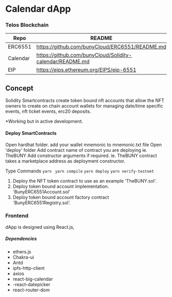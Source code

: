   # Calendar dApp
### Telos Blockchain

| Repo | README |
| ------ | ------ |
| ERC6551 | https://github.com/bunyCloud/ERC6551/README.md |
| Calendar | https://github.com/bunyCloud/Solidity-calendar/README.md |
| EIP| https://eips.ethereum.org/EIPS/eip-6551 |

## Concept
Solidity Smartcontracts create token bound nft accounts that allow the NFT owners to create on chain account wallets for managing date/time specific events, nft ticket events, erc20 deposits. 

*Working but in active development.

#### Deploy SmartContracts
Open hardhat folder.
add your wallet mnemonic to mnemonic.txt file
Open 'deploy' folder
Add contract name of contract you are deploying ie. TheBUNY
Add constructor arguments if required. ie. TheBUNY contract takes a marketplace address as deployment constructor. 

Type Commands
`yarn `
`yarn compile`
`yarn deploy`
`yarn verify-testnet`

1. Deploy the NFT token contract to use as an example 'TheBUNY.sol'.
2. Deploy token bound account implementation. 'BunyERC6551Account.sol'
3. Deploy token bound account factory contract 'BunyERC6551Registry.sol'.

### Frontend
dApp is designed using React.js, 

##### Dependencies
- ethers.js
- Chakra-ui
- Antd
- ipfs-http-client
- axios
- react-big-calendar
- -react-datepicker
-  react-router-dom

